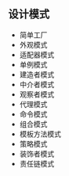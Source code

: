 ## 设计模式

- 简单工厂
- 外观模式
- 适配器模式
- 单例模式
- 建造者模式
- 中介者模式
- 观察者模式
- 代理模式
- 命令模式
- 组合模式
- 模板方法模式
- 策略模式
- 装饰者模式
- 责任链模式